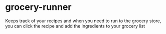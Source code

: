 # grocery-runner
Keeps track of your recipes and when you need to run to the grocery store, you can click the recipe and add the ingredients to your grocery list
